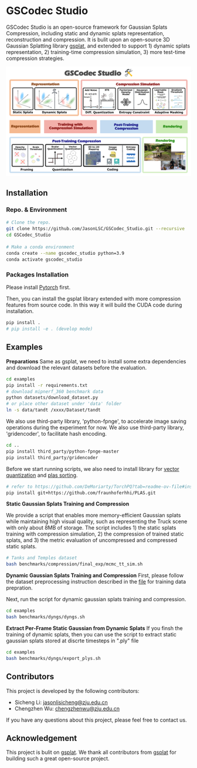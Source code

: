 # GSCodec Studio

GSCodec Studio is an open-source framework for Gaussian Splats Compression, including static and dynamic splats representation, reconstruction and compression. It is bulit upon an open-source 3D Gaussian Splatting library [gsplat](https://github.com/nerfstudio-project/gsplat), and extended to support 1) dynamic splats representation, 2) training-time compression simulation, 3) more test-time compression strategies.

![Teaser](./assets/Teaser.png)

## Installation
### Repo. & Environment
```bash
# Clone the repo.
git clone https://github.com/JasonLSC/GSCodec_Studio.git --recursive
cd GSCodec_Studio

# Make a conda environment
conda create --name gscodec_studio python=3.9
conda activate gscodec_studio
```

### Packages Installation

Please install [Pytorch](https://pytorch.org/get-started/locally/) first.

Then, you can install the gsplat library extended with more compression features from source code. In this way it will build the CUDA code during installation.

```bash
pip install .
# pip install -e . (develop mode)
```

## Examples

**Preparations**
Same as gsplat, we need to install some extra dependencies and download the relevant datasets before the evaluation.

```bash
cd examples
pip install -r requirements.txt
# download mipnerf_360 benchmark data
python datasets/download_dataset.py
# or place other dataset under 'data' folder
ln -s data/tandt /xxxx/Dataset/tandt
```

We also use third-party library, 'python-fpnge', to accelerate image saving operations during the experiment for now. We also use third-party library, 'gridencoder', to facilitate hash encoding.

```bash
cd ..
pip install third_party/python-fpnge-master
pip install third_party/gridencoder
```

Before we start running scripts, we also need to install library for [vector quantization](https://github.com/DeMoriarty/TorchPQ?tab=readme-ov-file#install) and [plas sorting](https://github.com/fraunhoferhhi/PLAS).
```bash
# refer to https://github.com/DeMoriarty/TorchPQ?tab=readme-ov-file#install to see how to install TorchPQ
pip install git+https://github.com/fraunhoferhhi/PLAS.git
```

**Static Gaussian Splats Training and Compression**

We provide a script that enables more memory-efficient Gaussian splats while maintaining high visual quality, such as representing the Truck scene with only about 8MB of storage. The script includes 1) the static splats training with compression simulation, 2) the compression of trained static splats, and 3) the metric evaluation of uncompressed and compressed static splats.

```bash
# Tanks and Temples dataset
bash benchmarks/compression/final_exp/mcmc_tt_sim.sh
```

**Dynamic Gaussian Splats Training and Compression**
First, please follow the dataset preprocessing instruction described in the [file]((mpeg_gsc_utils/multiview_video_preprocess/README.md)) for training data prepration.

Next, run the script for dynamic gaussian splats training and compression.
```bash
cd examples
bash benchmarks/dyngs/dyngs.sh
```

**Extract Per-Frame Static Gaussian from Dynamic Splats**
If you finsh the training of dynamic splats, then you can use the script to extract static gaussian splats stored at discrte timesteps in ".ply" file
```bash
cd examples
bash benchmarks/dyngs/export_plys.sh
```

## Contributors

This project is developed by the following contributors:

- Sicheng Li: jasonlisicheng@zju.edu.cn
- Chengzhen Wu: chengzhenwu@zju.edu.cn

If you have any questions about this project, please feel free to contact us.

## Acknowledgement
This project is bulit on [gsplat](https://github.com/nerfstudio-project/gsplat). We thank all contributors from [gsplat](https://github.com/nerfstudio-project/gsplat) for building such a great open-source project.